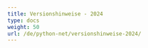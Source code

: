 ```yaml
---
title: Versionshinweise - 2024
type: docs
weight: 50
url: /de/python-net/versionshinweise-2024/
---
```


